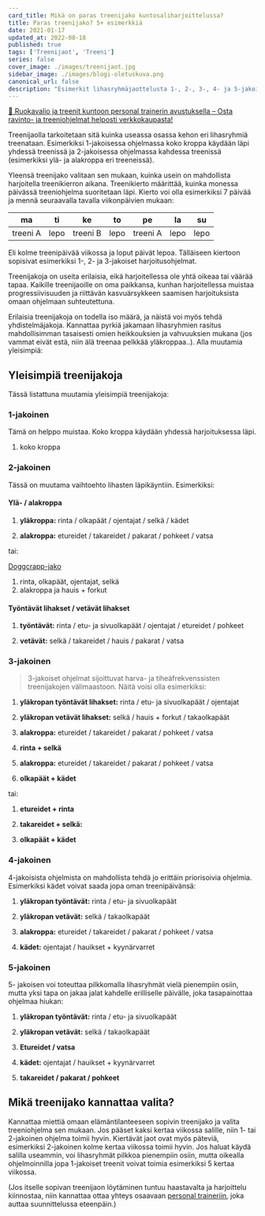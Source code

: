 ```yaml
---
card_title: Mikä on paras treenijako kuntosaliharjoittelussa?
title: Paras treenijako? 5+ esimerkkiä
date: 2021-01-17
updated_at: 2022-08-18
published: true
tags: ['Treenijaot', 'Treeni']
series: false
cover_image: ./images/treenijaot.jpg
sidebar_image: ./images/blogi-oletuskuva.png
canonical_url: false
description: "Esimerkit lihasryhmäjaottelusta 1-, 2-, 3-, 4- ja 5-jakoisille ohjelmille."
---
```


<a href="https://verkkokauppa.ptjesse.fi" class="rage-text ad">💪 Ruokavalio ja treenit kuntoon personal trainerin avustuksella – Osta ravinto- ja treeniohjelmat helposti <span style="text-decoration:underline;" class="external-link" href="https://verkkokauppa.ptjesse.fi">verkkokaupasta!</span></a>

Treenijaolla tarkoitetaan sitä kuinka useassa osassa kehon eri lihasryhmiä treenataan. Esimerkiksi 1-jakoisessa ohjelmassa koko kroppa käydään läpi yhdessä treenissä ja 2-jakoisessa ohjelmassa kahdessa treenissä (esimerkiksi ylä- ja alakroppa eri treeneissä).

Yleensä treenijako valitaan sen mukaan, kuinka usein on mahdollista harjoitella treenikierron aikana. Treenikierto määrittää, kuinka monessa päivässä treeniohjelma suoritetaan läpi. Kierto voi olla esimerkiksi 7 päivää ja mennä seuraavalla tavalla viikonpäivien mukaan:

| ma | ti | ke| to | pe | la | su
| ------------- |-------------|-------------| ------------- |-------------|-------------|-------------|
| treeni A  | lepo | treeni B| lepo | treeni A| lepo| lepo

Eli kolme treenipäivää viikossa ja loput päivät lepoa. Tälläiseen kiertoon sopisivat esimerkiksi 1-, 2- ja 3-jakoiset harjoitusohjelmat.

Treenijakoja on useita erilaisia, eikä harjoitellessa ole yhtä oikeaa tai väärää tapaa. Kaikille treenijaoille on oma paikkansa, kunhan harjoitellessa muistaa progressiivisuuden ja riittävän kasvuärsykkeen saamisen harjoituksista omaan ohjelmaan suhteutettuna.

Erilaisia treenijakoja on todella iso määrä, ja näistä voi myös tehdä yhdistelmäjakoja. Kannattaa pyrkiä jakamaan lihasryhmien rasitus mahdollisimman tasaisesti omien heikkouksien ja vahvuuksien mukana (jos vammat eivät estä, niin älä treenaa pelkkää yläkroppaa..). Alla muutamia yleisimpiä:

## Yleisimpiä treenijakoja

Tässä listattuna muutamia yleisimpiä treenijakoja:

### 1-jakoinen

Tämä on helppo muistaa. Koko kroppa käydään yhdessä harjoituksessa läpi.

1. koko kroppa

### 2-jakoinen

Tässä on muutama vaihtoehto lihasten läpikäyntiin. Esimerkiksi: 

#### Ylä- / alakroppa

1. __yläkroppa:__ rinta / olkapäät / ojentajat / selkä / kädet

2. __alakroppa:__ etureidet / takareidet / pakarat / pohkeet / vatsa

tai:

<div class="rage-text"> 
<a href="https://www.ptjesse.fi/doggcrapp-2-jakoinen-treeniohjelma/">Doggcrapp-jako</a>
    <ol>
        <li> rinta, olkapäät, ojentajat, selkä</li> 
        <li> alakroppa ja hauis + forkut</li> 
    </ol>
</div>

#### Työntävät lihakset / vetävät lihakset

1. __työntävät:__ rinta / etu- ja sivuolkapäät / ojentajat / etureidet / pohkeet

2. __vetävät:__ selkä / takareidet / hauis / pakarat / vatsa




### 3-jakoinen

> 3-jakoiset ohjelmat sijoittuvat  harva- ja tiheäfrekvenssisten treenijakojen välimaastoon. Näitä voisi olla esimerkiksi:

1. __yläkropan työntävät lihakset:__ rinta / etu- ja sivuolkapäät / ojentajat

2. __yläkropan vetävät lihakset:__ selkä / hauis + forkut / takaolkapäät

3. __alakroppa:__ etureidet / takareidet / pakarat / pohkeet / vatsa


1.  __rinta + selkä__

2. __alakroppa:__ etureidet / takareidet / pakarat / pohkeet / vatsa

3. __olkapäät + kädet__

tai:

1.  __etureidet + rinta__

2. __takareidet + selkä:__

3. __olkapäät + kädet__


### 4-jakoinen

4-jakoisista ohjelmista on mahdollista tehdä jo erittäin priorisoivia ohjelmia. Esimerkiksi kädet voivat saada jopa oman treenipäivänsä:

1. __yläkropan työntävät:__ rinta / etu- ja sivuolkapäät

2. __yläkropan vetävät:__ selkä / takaolkapäät

3. __alakroppa:__ etureidet / takareidet / pakarat / pohkeet / vatsa

4. __kädet:__ ojentajat / hauikset + kyynärvarret

### 5-jakoinen

5- jakoisen voi toteuttaa pilkkomalla lihasryhmät vielä pienempiin osiin, mutta yksi tapa on jakaa jalat kahdelle erilliselle päivälle, joka tasapainottaa ohjelmaa hiukan:

1. __yläkropan työntävät:__ rinta / etu- ja sivuolkapäät

2. __yläkropan vetävät:__ selkä / takaolkapäät

3. __Etureidet / vatsa__

4. __kädet:__ ojentajat / hauikset + kyynärvarret

5. __takareidet / pakarat / pohkeet__ 


## Mikä treenijako kannattaa valita?

Kannattaa miettiä omaan elämäntilanteeseen sopivin treenijako ja valita treeniohjelma sen mukaan. Jos pääset kaksi kertaa viikossa salille, niin 1- tai 2-jakoinen ohjelma toimii hyvin. Kiertävät jaot ovat myös päteviä, esimerkiksi 2-jakoinen kolme kertaa viikossa toimii hyvin. Jos haluat käydä salilla useammin, voi lihasryhmät pilkkoa pienempiin osiin, mutta oikealla ohjelmoinnilla jopa 1-jakoiset treenit voivat toimia esimerkiksi 5 kertaa viikossa.

(Jos itselle sopivan treenijaon löytäminen tuntuu haastavalta ja harjoittelu kiinnostaa, niin kannattaa ottaa yhteys osaavaan [personal traineriin](https://www.ptjesse.fi/), joka auttaa suunnittelussa eteenpäin.)